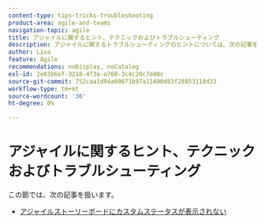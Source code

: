 ```yaml
---
content-type: tips-tricks-troubleshooting
product-area: agile-and-teams
navigation-topic: agile
title: アジャイルに関するヒント、テクニックおよびトラブルシューティング
description: アジャイルに関するトラブルシューティングのヒントについては、次の記事を参照してください。
author: Lisa
feature: Agile
recommendations: noDisplay, noCatalog
exl-id: 2e03b6ef-3218-4f3a-a768-3c4c20c7d48c
source-git-commit: 752caa1d94a09871b97a11400d83f28853118d33
workflow-type: tm+mt
source-wordcount: '36'
ht-degree: 0%

---
```


# アジャイルに関するヒント、テクニックおよびトラブルシューティング

この節では、次の記事を扱います。

* [アジャイルストーリーボードにカスタムステータスが表示されない](../../agile/tips-tricks-and-troubleshooting/custom-status-does-not-show.md)
